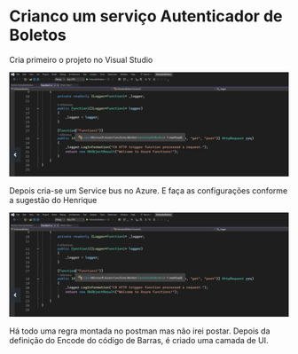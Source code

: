# Crianco um serviço Autenticador de Boletos

Cria primeiro o projeto no Visual Studio

![alt text](image.png)

Depois cria-se um Service bus no Azure. E faça as configurações conforme a sugestão do Henrique

![alt text](image-1.png)

Há todo uma regra montada no postman mas não irei postar. Depois da definição do Encode do código de Barras, é criado uma camada de UI.
